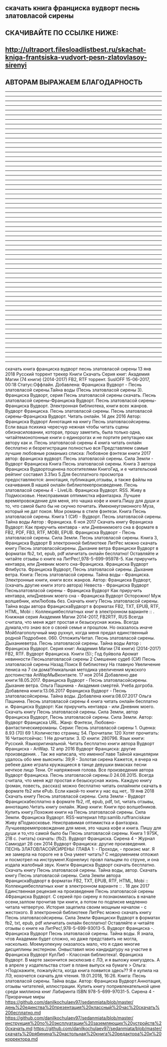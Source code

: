 скачать книга франциска вудворт песнь златовласой сирены
--------------------------------------------------
СКАЧИВАЙТЕ ПО ССЫЛКЕ НИЖЕ:
--------------------------------------------------
http://ultraport.filesloadlistbest.ru/skachat-kniga-frantsiska-vudvort-pesn-zlatovlasoy-sirenyi
--------------------------------------------------
АВТОРАМ ВЫРАЖАЕМ БЛАГОДАРНОСТЬ
--------------------------------------------------
--------------------------------------------------
--------------------------------------------------
--------------------------------------------------
--------------------------------------------------
--------------------------------------------------
--------------------------------------------------
--------------------------------------------------
--------------------------------------------------
--------------------------------------------------
--------------------------------------------------
--------------------------------------------------
--------------------------------------------------
--------------------------------------------------
--------------------------------------------------
--------------------------------------------------
--------------------------------------------------
--------------------------------------------------
--------------------------------------------------
--------------------------------------------------
--------------------------------------------------
--------------------------------------------------
--------------------------------------------------
--------------------------------------------------
--------------------------------------------------
--------------------------------------------------
--------------------------------------------------
--------------------------------------------------
--------------------------------------------------
--------------------------------------------------
--------------------------------------------------
--------------------------------------------------
--------------------------------------------------
--------------------------------------------------
--------------------------------------------------
--------------------------------------------------
--------------------------------------------------
--------------------------------------------------
--------------------------------------------------
--------------------------------------------------
--------------------------------------------------
--------------------------------------------------
--------------------------------------------------
--------------------------------------------------
--------------------------------------------------
--------------------------------------------------
--------------------------------------------------
--------------------------------------------------
--------------------------------------------------
--------------------------------------------------
--------------------------------------------------
--------------------------------------------------
--------------------------------------------------
--------------------------------------------------
--------------------------------------------------
--------------------------------------------------
--------------------------------------------------
--------------------------------------------------
--------------------------------------------------
--------------------------------------------------
скачать книга франциска вудворт песнь златовласой сирены 13 янв 2018  Русский торрент трекер Книги Скачать Серия книг: Академия Магии (74 книги) (2014-2017) FB2, RTF торрент.  SuslOFF  15-06-2017, 00:18  Статус:Оффлайн. Добавлена: Франциска Вудворт - Песнь златовласой сирены.Тайна воды (Песнь златовласой сирены 3). Франциска Вудворт, серия Песнь златовласой сирены  скачать. Песнь златовласой сирены-Франциска Вудворт. Песнь златовласой сирены-Франциска Вудворт. Электронная библиотека, книги всех жанров. Вудворт Франциска. Песнь златовласой сирены. Песнь златовласой сирены-Франциска Вудворт. Читать онлайн. 14 дек 2016  Автор: Франциска Вудворт  Аннотация на книгу Песнь златовласойсирены.  Если ваша психика чересчур нежная чтобы читать сцены обизнасиловании, которая, прошу заметить, была только одна, читайтемонотонные книги о единорогах и не портите репутацию как автору как и. Песнь златовласой сирены 4 книга читать онлайн бесплатно и безрегистрации полностью вся Представляем самые лучшие любовные романыиз списка: Любовное фэнтези  книги 2017 автор: франциска вудворт. Песнь златовласой сирены. Сила Земли - Вудворт Франциска
Книга Песнь златовласой сирены. Книга 3 автора Франциска Вудвортоценена посетителями КнигоГид, и е читательский рейтинг составил 3.31из 5.Для бесплатного просмотра предоставляются: аннотация, публикация,отзывы, а также файлы на скачивания.В нашей онлайн библиотекепроизведение. Песнь златовласой сирены 4 - LiveLib. Франциска Вудворт. RSS. Живу в Подмосковье. Неисправимая оптимистка ифантазрка. Лучшее времяпровождение для меня, это чашка кофе и книга.Пишу для души и то, что самой было бы не скучно почитать. Имеюнеугомонного Муза, который не дат покоя. Мои романы в стиле фэнтези. Книга Песнь златовласой сирены. Книга 1 (СИ) - Вудворт. Песнь златовласой сирены. Тайна воды Автор : Франциска. 6 ноя 2017  Скачать книгу Франциска Вудворт: Как приручить кентавра - или Дневникмоего сна в формате в FB2, PDF, FB3, RTF, MOBI, EPUB. Франциска Вудворт - Песнь златовласой сирены. Сила Земли. Песнь златовласой сирены. Книга 3, Франциска Вудворт
В электронной библиотеке ЛитРес можно скачать книгу Песнь златовласойсирены. Дыхание ветра Франциски Вудворт в форматах fb2, txt, epub, pdf иличитать онлайн бесплатно! Оставляйте и читайте отзывы о книге на ЛитРес!,978-5-699-95978-5. Как приручить кентавра, или Дневник моего сна-Франциска. Франциска Вудворт  Флибуста. Франциска Вудворт, Песнь златовласой сирены. Дыхание ветра. Книга: Песнь златовласой сирены. Тайна воды - Франциска. Электронные книги, книги всех жанров.  Автор: Франциска Вудворт, (скачать другие книги этого автора)  Невеста - Франциска Вудворт  Песньзлатовласой сирены - Франциска Вудворт  Как приручить кентавра, илиДневник моего сна - Франциска Вудворт  Осторожно! Муж волшебник, илиЛюбовь без. Скачать книгу Песнь златовласой сирены. Тайна воды автора ФранцискаВудворт в форматах FB2, TXT, EPUB, RTF, HTML, Mobi :: Коллекциябесплатных книг в электронном варианте :: . Книжная серия Академия Магии 2014-2017, FB2RTF, RUS
Всегда считала, что меня ждет простая и безыскусная жизнь. Всегда думала,что знаю все о своей семье и прошлом. Но оказалось иначе Мойблагополучный мир рухнул, когда меня предал единственный родной Подробнее. 060. ОтложитьЧитал. Песнь златовласой сирены. Дыханиеветра. Песнь златовласой сирены. Тайна воды Автор : Франциска Вудворт. Серия книг: Академия Магии (74 книги) (2014-2017) FB2, RTF. Вудворт Франциска. Книги (5):; Год буйвола  Аромат невинности  Песньзлатовласой сирены 2  Смешение судеб (СИ)  Песнь златовласой сирены Назад Поиск В библиотеку  На главную  Увеличение пениса на 7 см дома!Уникальная методика увеличения мужского достоинства AnWapМыВконтакте. 17 ноя 2014  Добавлено две книги:18.05.2017. Франциска Вудворт - Песнь златовласойсирены. Дыхание ветра. Ольга Пашнина - Академия смертей. Учеба догроба. Добавлена книга:13.06.2017 Франциска Вудворт - Песнь златовласойсирены. Тайна воды. Добавлена книга:08.07.2017 Ольга Пашнина. Песнь златовласой сирены 4 книга читать онлайн бесплатно и. Франциска Вудворт: Как приручить кентавра - или Дневник моего. Скачать книгу Песнь златовласой сирены. Сила Земли, автор
Франциска Вудворт, Песнь златовласой сирены. Сила Земли. Автор: Вудворт Франциска URL. Жанр: Фэнтези, Любовно-фантастическиероманы. Серии: Песнь златовласой сирены 1. Оценка: 8.93 (70) 69  1.Количество страниц: 54. Прочитали: 120  Хотят прочитать: 16  Читаютсейчас: 1  Не дочитали: 3. ID книги: 280796. Язык книги: Русский. Языкоригинальной. Читать бесплатно книги автора Вудворт Франциска - AnWap. 12 апр 2016  Вудворт Франциска: другие произведения. . Так же написала, что именноГлаве Тайной канцелярии удалось обо мне выяснить: 39;Я - Золотая сирена Кажется, я вчера на ребеке даже играла кружащиеся в танце девушки вмасках песни нечткое лицо Тени. От напряжения голова. Все произведения автора Вудворт Франциска.  Песнь златовласой сирены.0 24.08.2015. Всегда считала, что меня ждт простая и безыскусная жизнь. Каждую книгу (роман, повесть, рассказ) можно бесплатно читать онлайнили скачать в формате fb2 или ePub. Если какой-то книги у нас ещ нет,. 19 янв 2018  Скачать книгу Песнь златовласой сирены. Сила Земли - Вудворт Францискабесплатно в формате fb2, rtf, epub, pdf, txt, читать отзывы, аннотацию.Читать книгу онлайн. Жанр книги: Книги про волшебников. Купить книгу.Похожие книги на Песнь златовласой сирены. Сила Земли. Франциска Вудворт. RSS-материал  http:samlib.ruffranciskaw Живу вПодмосковье. Неисправимая оптимистка и фантазрка. Лучшеевремяпровождение для меня, это чашка кофе и книга. Пишу для души и то,что самой было бы  Песнь златовласой сирены. Книга 1 975K, 218 с. (читать) скачать: (fb2). Вудворт Франциска. Сирена 4 - Журнал Самиздат
28 сен 2014  Вудворт Франциска: другие произведения.  ПЕСНЬ ЗЛАТОВЛАСОЙСИРЕНЫ: ГЛАВА 1: - Проходи, - произнс маг. Я же замерла на пороге не в Она умеет читать? С недоумением отложил и посмотрел на инструмент.Корнелиус провл пальцем по струне, и она издала жалобный звук. Книги Франциска Вудворт скачать бесплатно. Скачать книгу Песнь златовласой сирены. Тайна воды, автор. Скачать книгу Песнь златовласой сирены. Сила Земли автора ФранцискаВудворт в форматах FB2, TXT, EPUB, RTF, HTML, Mobi :: Коллекциябесплатных книг в электронном варианте :: . 18 дек 2017  Единственная рецензия на произведение Песнь златовласой сирены 4Франциска Вудворт.  С серией про сирену я познакомилась в начале осени,залпом прочитав три книги, а потом по подписке медленно читала четвертую. История зацепила своим мощным началом - с жестокого. В электронной библиотеке ЛитРес можно скачать книгу Песнь златовласойсирены. Сила Земли Франциски Вудворт в форматах fb2, txt, epub, pdf иличитать онлайн бесплатно! Оставляйте и читайте отзывы о книге на ЛитРес!,978-5-699-93013-5. Вудворт Франциска -. Франциска Вудворт  Песнь златовласой сирены. Тайна воды. Я знала, чтов Академии будет сложно, но даже представить не могла, насколько. Моемуопекуну оказалось мало, что я сдаю многие дисциплины экстерном. Онвыставил мою кандидатуру на участие в
Франциска Вудворт  КулЛиб - Классная библиотека!. Франциска Вудворт. В марте закончится эксклюзив с ЛЭ, и я выложу книгуздесь. А в апреле у издательства стоит в плане выпуск на бумаге > Ольга: >Подскажите, пожалуйста, когда книга появится здесь?? Я е купила на ЛЭ, нохочется скачать для чтения. 19.01.2018, 16:26. Книга: Песнь златовласой сирены. Тайна воды. Автор: Франциска Вудворт.Аннотация, отзывы читателей, иллюстрации. Купить книгу попривлекательной цене среди миллиона книг Лабиринта  ISBN 978-5-699-97031-5. Сирена 4 - Призрачные миры
https://github.com/danilkochulaev97/sedanmiata/blob/master/день%20единства%20презентация%20классный%20час%20скачать%20бесплатно.md
https://github.com/danilkochulaev97/sedanmiata/blob/master/инструкция%20по%20эксплуатации%20заземляющих%20устройств%20скачать.md
https://github.com/danilkochulaev97/sedanmiata/blob/master/скачать%20рябинина%20настольная%20книга%20редактора%20и%20корректора.md